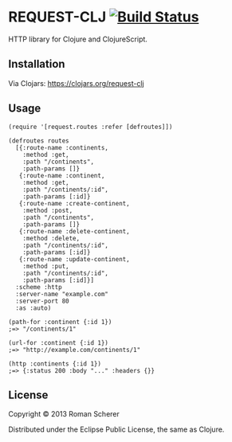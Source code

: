 # REQUEST-CLJ [![Build Status](https://travis-ci.org/r0man/request-clj.png)](https://travis-ci.org/r0man/request-clj)

HTTP library for Clojure and ClojureScript.

## Installation

Via Clojars: https://clojars.org/request-clj

## Usage

    (require '[request.routes :refer [defroutes]])

    (defroutes routes
      [{:route-name :continents,
        :method :get,
        :path "/continents",
        :path-params []}
       {:route-name :continent,
        :method :get,
        :path "/continents/:id",
        :path-params [:id]}
       {:route-name :create-continent,
        :method :post,
        :path "/continents",
        :path-params []}
       {:route-name :delete-continent,
        :method :delete,
        :path "/continents/:id",
        :path-params [:id]}
       {:route-name :update-continent,
        :method :put,
        :path "/continents/:id",
        :path-params [:id]}]
      :scheme :http
      :server-name "example.com"
      :server-port 80
      :as :auto)

    (path-for :continent {:id 1})
    ;=> "/continents/1"

    (url-for :continent {:id 1})
    ;=> "http://example.com/continents/1"

    (http :continents {:id 1})
    ;=> {:status 200 :body "..." :headers {}}

## License

Copyright © 2013 Roman Scherer

Distributed under the Eclipse Public License, the same as Clojure.

